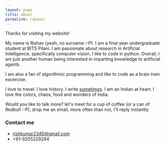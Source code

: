 ```yaml
---
layout: page
title: About
permalink: /about/
---
```


Thanks for visiting my website! 

My name is Rishav (yeah, no surname :-P). I am a final year undergraduate student at BITS Pilani. I am passionate about research in Artificial Intelligence, specifically computer vision. I like to code in python. Overall, I am just another human being interested in imparting knowledge to artificial agents.

I am also a fan of algorithmic programming and like to code as a brain train excercise.

I love to travel. I love history. I write [sometimes](https://rish-av.github.io).
I am an Indian at heart. I love the colors, chaos, food and wonders of India.

Would you like to talk more? let's meet for a cup of coffee (or a can of Redbull :-P), drop me an email, more often than not, I'll reply instantly.

### Contact me

- [rishkumar2345@gmail.com](mailto:rishkumar2345@gmail.com)
- +91-9205229294
